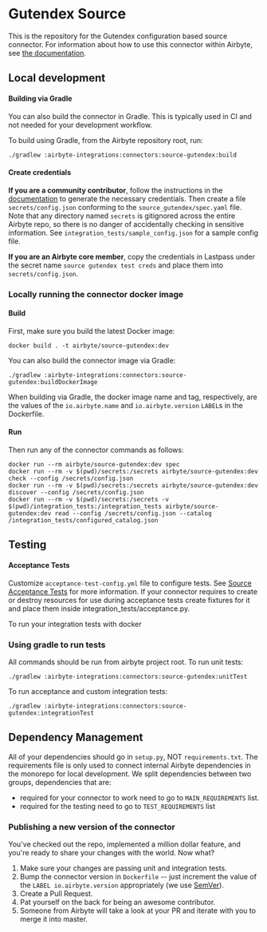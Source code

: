 # Gutendex Source

This is the repository for the Gutendex configuration based source connector.
For information about how to use this connector within Airbyte, see [the documentation](https://docs.airbyte.io/integrations/sources/gutendex).

## Local development

#### Building via Gradle
You can also build the connector in Gradle. This is typically used in CI and not needed for your development workflow.

To build using Gradle, from the Airbyte repository root, run:
```
./gradlew :airbyte-integrations:connectors:source-gutendex:build
```

#### Create credentials
**If you are a community contributor**, follow the instructions in the [documentation](https://docs.airbyte.io/integrations/sources/gutendex)
to generate the necessary credentials. Then create a file `secrets/config.json` conforming to the `source_gutendex/spec.yaml` file.
Note that any directory named `secrets` is gitignored across the entire Airbyte repo, so there is no danger of accidentally checking in sensitive information.
See `integration_tests/sample_config.json` for a sample config file.

**If you are an Airbyte core member**, copy the credentials in Lastpass under the secret name `source gutendex test creds`
and place them into `secrets/config.json`.

### Locally running the connector docker image

#### Build
First, make sure you build the latest Docker image:
```
docker build . -t airbyte/source-gutendex:dev
```

You can also build the connector image via Gradle:
```
./gradlew :airbyte-integrations:connectors:source-gutendex:buildDockerImage
```
When building via Gradle, the docker image name and tag, respectively, are the values of the `io.airbyte.name` and `io.airbyte.version` `LABEL`s in
the Dockerfile.

#### Run
Then run any of the connector commands as follows:
```
docker run --rm airbyte/source-gutendex:dev spec
docker run --rm -v $(pwd)/secrets:/secrets airbyte/source-gutendex:dev check --config /secrets/config.json
docker run --rm -v $(pwd)/secrets:/secrets airbyte/source-gutendex:dev discover --config /secrets/config.json
docker run --rm -v $(pwd)/secrets:/secrets -v $(pwd)/integration_tests:/integration_tests airbyte/source-gutendex:dev read --config /secrets/config.json --catalog /integration_tests/configured_catalog.json
```
## Testing

#### Acceptance Tests
Customize `acceptance-test-config.yml` file to configure tests. See [Source Acceptance Tests](https://docs.airbyte.io/connector-development/testing-connectors/source-acceptance-tests-reference) for more information.
If your connector requires to create or destroy resources for use during acceptance tests create fixtures for it and place them inside integration_tests/acceptance.py.

To run your integration tests with docker

### Using gradle to run tests
All commands should be run from airbyte project root.
To run unit tests:
```
./gradlew :airbyte-integrations:connectors:source-gutendex:unitTest
```
To run acceptance and custom integration tests:
```
./gradlew :airbyte-integrations:connectors:source-gutendex:integrationTest
```

## Dependency Management
All of your dependencies should go in `setup.py`, NOT `requirements.txt`. The requirements file is only used to connect internal Airbyte dependencies in the monorepo for local development.
We split dependencies between two groups, dependencies that are:
* required for your connector to work need to go to `MAIN_REQUIREMENTS` list.
* required for the testing need to go to `TEST_REQUIREMENTS` list

### Publishing a new version of the connector
You've checked out the repo, implemented a million dollar feature, and you're ready to share your changes with the world. Now what?
1. Make sure your changes are passing unit and integration tests.
1. Bump the connector version in `Dockerfile` -- just increment the value of the `LABEL io.airbyte.version` appropriately (we use [SemVer](https://semver.org/)).
1. Create a Pull Request.
1. Pat yourself on the back for being an awesome contributor.
1. Someone from Airbyte will take a look at your PR and iterate with you to merge it into master.
